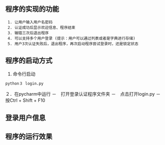 ## 程序的实现的功能
     1. 让用户输入用户名密码
     2. 认证成功后显示欢迎信息、程序结束
     3. 输错三次后退出程序
     4. 可以支持多个用户登录 (提示：用户可以通过列表或者是字典进行存储)
     5. 用户3次认证失败后，退出程序，再次启动程序尝试登录时，还是锁定状态
## 程序的启动方式
1. 命令行启动
```bash
python３ login.py
```
２．在pycharm中运行
    －　打开登录认证程序文件夹
    －　点击打开login.py
    －　按Ctrl + Shift + F10
## 登录用户信息
## 程序的运行效果